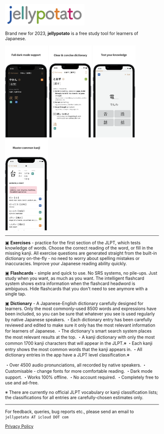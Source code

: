 <picture>
  <img alt="jellypotato logo" src="jellypotatologoheader.png" width="260" height="70">
</picture>

Brand new for 2023, **jellypotato** is a free study tool for learners of Japanese.

<picture>
  <a href="appstore_darkmode_65.png"><img alt="screenshot 1" src="appstore_darkmode_65.png" width="140" height="300"></a>
</picture>
<picture>
  <a href="appstore_dictionary_65.png"><img alt="screenshot 2" src="appstore_dictionary_65.png" width="140" height="300"></a>
</picture>
<picture>
  <a href="appstore_exercise_65.png"><img alt="screenshot 2" src="appstore_exercise_65.png" width="140" height="300"></a>
</picture>
<picture>
  <a href="appstore_kanji_65.png"><img alt="screenshot 2" src="appstore_kanji_65.png" width="140" height="300"></a>
</picture>

---

▣ **Exercises** - practice for the first section of the JLPT, which tests knowledge of words.
Choose the correct reading of the word, or fill in the missing kanji. 
All exercise questions are generated straight from the built-in dictionary on-the-fly - no need to worry about spelling mistakes or inaccuracies. Improve your Japanese reading ability quickly.

▣ **Flashcards** - simple and quick to use. No SRS systems, no pile-ups. Just study when you want, as much as you want.
The intelligent flashcard system shows extra information when the flashcard headword is ambiguous. 
Hide flashcards that you don't need to see anymore with a single tap.

▣ **Dictionary** - A Japanese-English dictionary carefully designed for learners. 
Only the most commonly-used 8500 words and expressions have been included, so you can be sure that whatever you see is used regularly by native Japanese speakers.
・Each dictionary entry has been carefully reviewed and edited to make sure it only has the most relevant information for learners of Japanese.
・The dictionary's smart search system places the most relevant results at the top.
・A kanji dictionary with only the most common 1700 kanji characters that will appear in the JLPT.※ 
・Each kanji entry shows the most common words that the kanji appears in.
・All dictionary entries in the app have a JLPT level classification.※

・Over 4500 audio pronunciations, all recorded by native speakers.
・Customisable - change fonts for more comfortable reading.
・Dark mode support.
・Works 100% offline.
・No account required.
・Completely free to use and ad-free.


※ There are currently no official JLPT vocabulary or kanji classification lists; the classifications for all entries are carefully-chosen estimates only.

---

For feedback, queries, bug reports etc., please send an email to `jellypotato AT icloud DOT com`

[Privacy Policy](privacypolicy.md)
